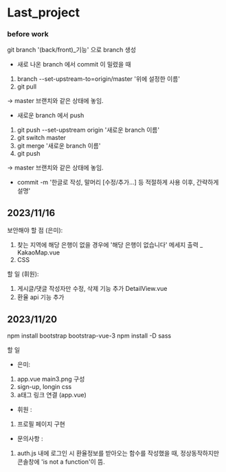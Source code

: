# Last_project

### before work 

git branch '(back/front)_기능' 으로 branch 생성

- 새로 나온 branch 에서 commit 이 밀렸을 때
1. branch --set-upstream-to=origin/master '위에 설정한 이름'
2. git pull 

-> master 브랜치와 같은 상태에 놓임.

- 새로운 branch 에서 push 

1. git push --set-upstream origin '새로운 branch 이름'
2. git switch master
3. git merge '새로운 branch 이름'
4. git push

-> master 브랜치와 같은 상태에 놓임.

- commit -m '한글로 작성, 말머리 [수정/추가...] 등 적절하게 사용 이후, 간략하게 설명'

2023/11/16
------------------

보안해야 할 점 (은미):
1. 찾는 지역에 해당 은행이 없을 경우에 '해당 은행이 없습니다' 메세지 출력 _ KakaoMap.vue
2. CSS

할 일 (휘원):
1. 게시글/댓글 작성자만 수정, 삭제 기능 추가 DetailView.vue 
2. 환율 api 기능 추가

2023/11/20
------------------
npm install bootstrap bootstrap-vue-3
npm install -D sass

할 일
- 은미:
1. app.vue main3.png 구성
2. sign-up, longin css
3. a태그 링크 연결 (app.vue)

- 휘원 :
1. 프로필 페이지 구현


- 문의사항 :

1. auth.js 내에 로그인 시 환율정보를 받아오는 함수를 작성했을 때, 정상동작하지만 콘솔창에 'is not a function'이 뜸.
